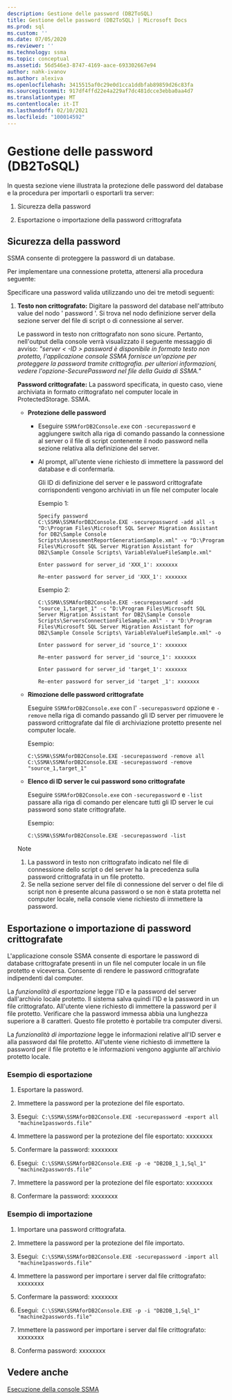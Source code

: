```yaml
---
description: Gestione delle password (DB2ToSQL)
title: Gestione delle password (DB2ToSQL) | Microsoft Docs
ms.prod: sql
ms.custom: ''
ms.date: 07/05/2020
ms.reviewer: ''
ms.technology: ssma
ms.topic: conceptual
ms.assetid: 56d546e3-8747-4169-aace-693302667e94
author: nahk-ivanov
ms.author: alexiva
ms.openlocfilehash: 3415515af0c29e0d1cca1ddbfab89859d26c83fa
ms.sourcegitcommit: 917df4ffd22e4a229af7dc481dcce3ebba0aa4d7
ms.translationtype: MT
ms.contentlocale: it-IT
ms.lasthandoff: 02/10/2021
ms.locfileid: "100014592"
---
```

# <a name="managing-passwords-db2tosql"></a>Gestione delle password (DB2ToSQL)
In questa sezione viene illustrata la protezione delle password del database e la procedura per importarli o esportarli tra server:  
  
1.  Sicurezza della password  
  
2.  Esportazione o importazione della password crittografata  
  
## <a name="securing-password"></a>Sicurezza della password  
SSMA consente di proteggere la password di un database.  
  
Per implementare una connessione protetta, attenersi alla procedura seguente:  
  
Specificare una password valida utilizzando uno dei tre metodi seguenti:  
  
1.  **Testo non crittografato:** Digitare la password del database nell'attributo value del nodo ' password '. Si trova nel nodo definizione server della sezione server del file di script o di connessione al server.  
  
    Le password in testo non crittografato non sono sicure. Pertanto, nell'output della console verrà visualizzato il seguente messaggio di avviso: *"server &lt; -ID &gt; password è disponibile in formato testo non protetto, l'applicazione console SSMA fornisce un'opzione per proteggere la password tramite crittografia. per ulteriori informazioni, vedere l'opzione-SecurePassword nel file della Guida di SSMA."*  
  
    **Password crittografate:** La password specificata, in questo caso, viene archiviata in formato crittografato nel computer locale in ProtectedStorage. SSMA.  
  
    -   **Protezione delle password**  
  
        -   Eseguire `SSMAforDB2Console.exe` con `-securepassword` e aggiungere switch alla riga di comando passando la connessione al server o il file di script contenente il nodo password nella sezione relativa alla definizione del server.  
  
        -   Al prompt, all'utente viene richiesto di immettere la password del database e di confermarla.  
  
            Gli ID di definizione del server e le password crittografate corrispondenti vengono archiviati in un file nel computer locale  
            
            Esempio 1:
            
            ```console
            Specify password
            C:\SSMA\SSMAforDB2Console.EXE -securepassword -add all -s "D:\Program Files\Microsoft SQL Server Migration Assistant for DB2\Sample Console Scripts\AssessmentReportGenerationSample.xml" -v "D:\Program Files\Microsoft SQL Server Migration Assistant for DB2\Sample Console Scripts\ VariableValueFileSample.xml"
            
            Enter password for server_id 'XXX_1': xxxxxxx
            
            Re-enter password for server_id 'XXX_1': xxxxxxx
            ```
            
            Esempio 2:
            
            ```console
            C:\SSMA\SSMAforDB2Console.EXE -securepassword -add "source_1,target_1" -c "D:\Program Files\Microsoft SQL Server Migration Assistant for DB2\Sample Console Scripts\ServersConnectionFileSample.xml" - v "D:\Program Files\Microsoft SQL Server Migration Assistant for DB2\Sample Console Scripts\ VariableValueFileSample.xml" -o
            
            Enter password for server_id 'source_1': xxxxxxx
            
            Re-enter password for server_id 'source_1': xxxxxxx
            
            Enter password for server_id 'target_1': xxxxxxx
            
            Re-enter password for server_id 'target _1': xxxxxxx  
            ```
    
    -   **Rimozione delle password crittografate**  
  
        Eseguire `SSMAforDB2Console.exe` con l' `-securepassword` opzione e `-remove` nella riga di comando passando gli ID server per rimuovere le password crittografate dal file di archiviazione protetto presente nel computer locale.  
  
        Esempio:  

        ```console
        C:\SSMA\SSMAforDB2Console.EXE -securepassword -remove all
        C:\SSMA\SSMAforDB2Console.EXE -securepassword -remove "source_1,target_1"
        ```

    -   **Elenco di ID server le cui password sono crittografate**  
  
        Eseguire `SSMAforDB2Console.exe` con `-securepassword` e `-list` passare alla riga di comando per elencare tutti gli ID server le cui password sono state crittografate.  
  
        Esempio:  

        ```console
        C:\SSMA\SSMAforDB2Console.EXE -securepassword -list
        ```

    > [!NOTE]  
    > 1.  La password in testo non crittografato indicato nel file di connessione dello script o del server ha la precedenza sulla password crittografata in un file protetto.  
    > 2.  Se nella sezione server del file di connessione del server o del file di script non è presente alcuna password o se non è stata protetta nel computer locale, nella console viene richiesto di immettere la password.  
  
## <a name="exporting-or-importing-encrypted-passwords"></a>Esportazione o importazione di password crittografate  
L'applicazione console SSMA consente di esportare le password di database crittografate presenti in un file nel computer locale in un file protetto e viceversa. Consente di rendere le password crittografate indipendenti dal computer.

La _funzionalità di esportazione_ legge l'ID e la password del server dall'archivio locale protetto. Il sistema salva quindi l'ID e la password in un file crittografato. All'utente viene richiesto di immettere la password per il file protetto. Verificare che la password immessa abbia una lunghezza superiore a 8 caratteri. Questo file protetto è portabile tra computer diversi.

La _funzionalità di importazione_ legge le informazioni relative all'ID server e alla password dal file protetto. All'utente viene richiesto di immettere la password per il file protetto e le informazioni vengono aggiunte all'archivio protetto locale.  

### <a name="export-example"></a>Esempio di esportazione

1. Esportare la password.

2. Immettere la password per la protezione del file esportato.

3. Esegui: &nbsp;`C:\SSMA\SSMAforDB2Console.EXE -securepassword -export all "machine1passwords.file"`

4. Immettere la password per la protezione del file esportato: xxxxxxxx

5. Confermare la password: xxxxxxxx

6. Esegui: &nbsp;`C:\SSMA\SSMAforDB2Console.EXE -p -e "DB2DB_1_1,Sql_1" "machine2passwords.file"`

7. Immettere la password per la protezione del file esportato: xxxxxxxx

8. Confermare la password: xxxxxxxx  

### <a name="import-example"></a>Esempio di importazione

1. Importare una password crittografata.

2. Immettere la password per la protezione del file importato.

3. Esegui: &nbsp;`C:\SSMA\SSMAforDB2Console.EXE -securepassword -import all "machine1passwords.file"`

4. Immettere la password per importare i server dal file crittografato: xxxxxxxx

5. Confermare la password: xxxxxxxx

6. Esegui: &nbsp;`C:\SSMA\SSMAforDB2Console.EXE -p -i "DB2DB_1,Sql_1" "machine2passwords.file"`

7. Immettere la password per importare i server dal file crittografato: xxxxxxxx

8. Conferma password: xxxxxxxx

## <a name="see-also"></a>Vedere anche  
[Esecuzione della console SSMA](./executing-the-ssma-console-db2tosql.md)  
